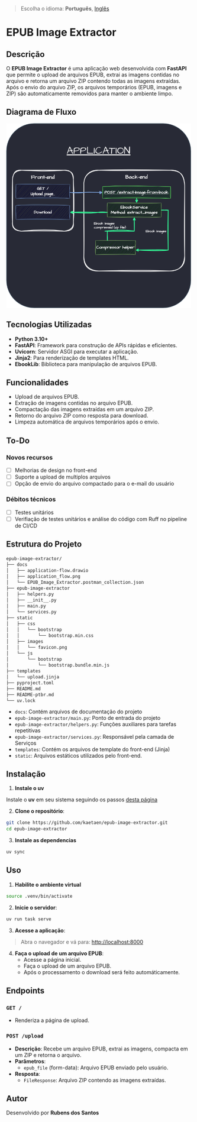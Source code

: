 > Escolha o idioma: **Português**, [Inglês](https://github.com/kaetaen/epub-image-extractor/blob/main/README.md)

# EPUB Image Extractor

## Descrição

O **EPUB Image Extractor** é uma aplicação web desenvolvida com **FastAPI** que permite o upload de arquivos EPUB, extrai as imagens contidas no arquivo e retorna um arquivo ZIP contendo todas as imagens extraídas. Após o envio do arquivo ZIP, os arquivos temporários (EPUB, imagens e ZIP) são automaticamente removidos para manter o ambiente limpo.

## Diagrama de Fluxo

<img src="docs/application_flow.png" width="500px"/>

## Tecnologias Utilizadas

- **Python 3.10+**
- **FastAPI**: Framework para construção de APIs rápidas e eficientes.
- **Uvicorn**: Servidor ASGI para executar a aplicação.
- **Jinja2**: Para renderização de templates HTML.
- **EbookLib**: Biblioteca para manipulação de arquivos EPUB.

## Funcionalidades

- Upload de arquivos EPUB.
- Extração de imagens contidas no arquivo EPUB.
- Compactação das imagens extraídas em um arquivo ZIP.
- Retorno do arquivo ZIP como resposta para download.
- Limpeza automática de arquivos temporários após o envio.

## To-Do

### Novos recursos

- [ ] Melhorias de design no front-end
- [ ] Suporte a upload de multiplos arquivos
- [ ] Opção de envio do arquivo compactado para o e-mail do usuário

### Débitos técnicos

- [ ] Testes unitários
- [ ] Verifiação de testes unitários e análise do código com Ruff no pipeline de CI/CD

## Estrutura do Projeto

```plaintext
epub-image-extractor/
├── docs
│   ├── application-flow.drawio
│   ├── application_flow.png
│   └── EPUB_Image_Extractor.postman_collection.json
├── epub-image-extractor
│   ├── helpers.py
│   ├── __init__.py
│   ├── main.py
│   └── services.py
├── static
│   ├── css
│   │   └── bootstrap
│   │       └── bootstrap.min.css
│   ├── images
│   │   └── favicon.png
│   └── js
│       └── bootstrap
│           └── bootstrap.bundle.min.js
├── templates
│   └── upload.jinja
├── pyproject.toml
├── README.md
├── README-ptbr.md
└── uv.lock
```

- `docs`: Contém arquivos de documentação do projeto
- `epub-image-extractor/main.py`: Ponto de entrada do projeto
- `epub-image-extractor/helpers.py`: Funções auxiliares para tarefas repetitivas
- `epub-image-extractor/services.py`: Responsável pela camada de Serviços
- `templates`: Contém os arquivos de template do front-end (Jinja)
- `static`: Arquivos estáticos utilizados pelo front-end.

## Instalação

1. **Instale o uv** 

Instale o **uv** em seu sistema seguindo os passos [desta página](https://docs.astral.sh/uv/getting-started/installation/)

2. **Clone o repositório**:

```bash
git clone https://github.com/kaetaen/epub-image-extractor.git
cd epub-image-extractor
```

3. **Instale as dependencias**

```bash
uv sync
```

## Uso

1. **Habilite o ambiente virtual**

```bash
source .venv/bin/activate 
```

2. **Inicie o servidor**:

```bash
uv run task serve
```

3. **Acesse a aplicação**:

> Abra o navegador e vá para: [http://localhost:8000](http://localhost:8000)

4. **Faça o upload de um arquivo EPUB**:
   - Acesse a página inicial.
   - Faça o upload de um arquivo EPUB.
   - Após o processamento o download será feito automáticamente.


## Endpoints

### `GET /`
- Renderiza a página de upload.

### `POST /upload`
- **Descrição**: Recebe um arquivo EPUB, extrai as imagens, compacta em um ZIP e retorna o arquivo.
- **Parâmetros**:
  - `epub_file` (form-data): Arquivo EPUB enviado pelo usuário.
- **Resposta**:
  - `FileResponse`: Arquivo ZIP contendo as imagens extraídas.


## Autor

Desenvolvido por **Rubens dos Santos**